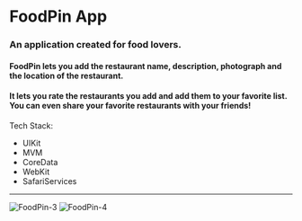 # FoodPin App
### An application created for food lovers.
#### FoodPin lets you add the restaurant name, description, photograph and the location of the restaurant.
#### It lets you rate the restaurants you add and add them to your favorite list. You can even share your favorite restaurants with your friends!
Tech Stack:
* UIKit
* MVM
* CoreData
* WebKit
* SafariServices
***
![FoodPin-3](https://github.com/guraygul/FoodPin/assets/58820744/f6af3310-5032-4bb9-aadc-4f9e83d8c6cb)
![FoodPin-4](https://github.com/guraygul/FoodPin/assets/58820744/d516207a-b0b3-4f8b-bf84-190f0b7ef7ce)
